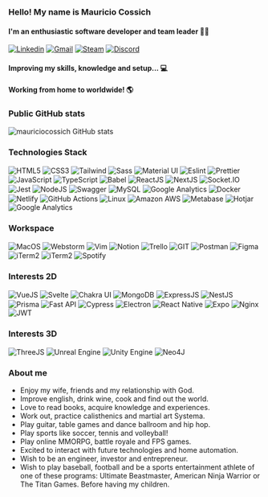 ### Hello! My name is **Mauricio Cossich**
#### I'm an enthusiastic software developer and team leader 👨‍💻

[![Linkedin](https://img.shields.io/badge/LinkedIn-0077B5?style=for-the-badge&logo=linkedin&logoColor=white)](https://www.linkedin.com/in/mauriciocossich/)
[![Gmail](https://img.shields.io/badge/Gmail-D14836?style=for-the-badge&logo=gmail&logoColor=white)](mailto:mauriciocossic@gmail.com?subject=Contato%20via%20perfil%20GitHub)
[![Steam](https://img.shields.io/badge/Steam-000000?style=for-the-badge&logo=steam&logoColor=white)](https://steamcommunity.com/id/c0ssich/)
[![Discord](https://img.shields.io/badge/Discord-5865F2?style=for-the-badge&logo=discord&logoColor=white)]()

#### Improving my skills, knowledge and setup... 💻
#### Working from home to worldwide! 🌎

### Public GitHub stats
<!-- ![mauriciocossich GitHub stats](https://github-readme-stats.vercel.app/api/top-langs/?username=mauriciocossich&layout=compact&theme=dracula)

![mauriciocossich GitHub stats](https://github-readme-stats.vercel.app/api?username=mauriciocossich&theme=dracula) -->

![mauriciocossich GitHub stats](https://github-readme-streak-stats.herokuapp.com/?user=mauriciocossich&theme=dracula)

### Technologies Stack

<div>
    <img align="center" alt="HTML5" src="https://img.shields.io/badge/HTML5-E34F26?style=for-the-badge&logo=html5&logoColor=white">
    <img align="center" alt="CSS3" src="https://img.shields.io/badge/CSS3-1572B6?style=for-the-badge&logo=css3&logoColor=white">
    <img align="center" alt="Tailwind" src="https://img.shields.io/badge/Tailwind_CSS-38B2AC?style=for-the-badge&logo=tailwind-css&logoColor=white">
    <img align="center" alt="Sass" src="https://img.shields.io/badge/Sass-CC6699?style=for-the-badge&logo=sass&logoColor=white">
    <img align="center" alt="Material UI" src="https://img.shields.io/badge/Material--UI-0081CB?style=for-the-badge&logo=material-ui&logoColor=black">
    <img align="center" alt="Eslint" src="https://img.shields.io/badge/eslint-3A33D1?style=for-the-badge&logo=eslint&logoColor=white">
    <img align="center" alt="Prettier" src="https://img.shields.io/badge/prettier-1A2C34?style=for-the-badge&logo=prettier&logoColor=F7BA3E">
    <img align="center" alt="JavaScript" src="https://img.shields.io/badge/JavaScript-F7DF1E?style=for-the-badge&logo=javascript&logoColor=black">
    <img align="center" alt="TypeScript" src="https://img.shields.io/badge/TypeScript-007ACC?style=for-the-badge&logo=typescript&logoColor=white">
    <img align="center" alt="Babel" src="https://img.shields.io/badge/Babel-F9DC3E?style=for-the-badge&logo=babel&logoColor=black">
    <img align="center" alt="ReactJS" src="https://img.shields.io/badge/React-20232A?style=for-the-badge&logo=react&logoColor=61DAFB">
    <img align="center" alt="NextJS" src="https://img.shields.io/badge/next.js-000000?style=for-the-badge&logo=nextdotjs&logoColor=white">
    <img align="center" alt="Socket.IO" src="https://img.shields.io/badge/Socket.io-010101?&style=for-the-badge&logo=Socket.io&logoColor=white">
    <img align="center" alt="Jest" src="https://img.shields.io/badge/Jest-323330?style=for-the-badge&logo=Jest&logoColor=white">
    <img align="center" alt="NodeJS" src="https://img.shields.io/badge/Node.js-43853D?style=for-the-badge&logo=node.js&logoColor=white">
    <img align="center" alt="Swagger" src="https://img.shields.io/badge/Swagger-85EA2D?style=for-the-badge&logo=Swagger&logoColor=black">
    <img align="center" alt="MySQL" src="https://img.shields.io/badge/MySQL-00000F?style=for-the-badge&logo=mysql&logoColor=white">
    <img align="center" alt="Google Analytics" src="https://www.pwa-shields.com/1.0.0/series/react/solid/blue/purple.svg">
    <img align="center" alt="Docker" src="https://img.shields.io/badge/Docker-2CA5E0?style=for-the-badge&logo=docker&logoColor=white">
    <img align="center" alt="Netlify" src="https://img.shields.io/badge/Netlify-00C7B7?style=for-the-badge&logo=netlify&logoColor=white">
    <img align="center" alt="GitHub Actions" src="https://img.shields.io/badge/GitHub_Actions-2088FF?style=for-the-badge&logo=github-actions&logoColor=white">
    <img align="center" alt="Linux" src="https://img.shields.io/badge/Linux-FCC624?style=for-the-badge&logo=linux&logoColor=black">
    <img align="center" alt="Amazon AWS" src="https://img.shields.io/badge/Amazon_AWS-232F3E?style=for-the-badge&logo=amazon-aws&logoColor=white">
    <img align="center" alt="Metabase" src="https://img.shields.io/badge/Metabase-509EE3?style=for-the-badge&logo=metabase&logoColor=fff">
    <img align="center" alt="Hotjar" src="https://img.shields.io/badge/hotjar-FD3A5C?style=for-the-badge&logo=hotjar&logoColor=white">
    <img align="center" alt="Google Analytics" src="https://img.shields.io/badge/Google%20Analytics-E37400?style=for-the-badge&logo=google%20analytics&logoColor=white">
</div>

### Workspace
<div>
    <img align="center" alt="MacOS" src="https://img.shields.io/badge/mac%20os-000000?style=for-the-badge&logo=apple&logoColor=white">
    <img align="center" alt="Webstorm" src="https://img.shields.io/badge/WebStorm-000000?style=for-the-badge&logo=WebStorm&logoColor=white">
    <img align="center" alt="Vim" src="https://img.shields.io/badge/VIM-%2311AB00.svg?&style=for-the-badge&logo=vim&logoColor=white">
    <img align="center" alt="Notion" src="https://img.shields.io/badge/Notion-000000?style=for-the-badge&logo=notion&logoColor=white">
    <img align="center" alt="Trello" src="https://img.shields.io/badge/Trello-0052CC?style=for-the-badge&logo=trello&logoColor=white">
    <img align="center" alt="GIT" src="https://img.shields.io/badge/GIT-E44C30?style=for-the-badge&logo=git&logoColor=white">
    <img align="center" alt="Postman" src="https://img.shields.io/badge/Postman-FF6C37?style=for-the-badge&logo=Postman&logoColor=white">
    <img align="center" alt="Figma" src="https://img.shields.io/badge/Figma-F24E1E?style=for-the-badge&logo=figma&logoColor=white">
    <img align="center" alt="iTerm2" src="https://img.shields.io/badge/iTerm2-000000?style=for-the-badge&logo=iterm2&logoColor=white">
    <img align="center" alt="iTerm2" src="https://img.shields.io/badge/Google_chrome-4285F4?style=for-the-badge&logo=Google-chrome&logoColor=white">
    <img style="vertical-align: middle;" alt="Spotify" src="https://img.shields.io/badge/Spotify-1ED760?&style=for-the-badge&logo=spotify&logoColor=white">
</div>

### Interests 2D
<div>
    <img align="center" alt="VueJS" src="https://img.shields.io/badge/Vue.js-35495E?style=for-the-badge&logo=vuedotjs&logoColor=4FC08D">
    <img align="center" alt="Svelte" src="https://img.shields.io/badge/Svelte-4A4A55?style=for-the-badge&logo=svelte&logoColor=FF3E00">
    <img align="center" alt="Chakra UI" src="https://img.shields.io/badge/Chakra--UI-319795?style=for-the-badge&logo=chakra-ui&logoColor=white">
    <img align="center" alt="MongoDB" src="https://img.shields.io/badge/MongoDB-4EA94B?style=for-the-badge&logo=mongodb&logoColor=white">
    <img align="center" alt="ExpressJS" src="https://img.shields.io/badge/Express.js-000000?style=for-the-badge&logo=express&logoColor=white">
    <img align="center" alt="NestJS" src="https://img.shields.io/badge/nestjs-E0234E?style=for-the-badge&logo=nestjs&logoColor=white">
    <img align="center" alt="Prisma" src="https://img.shields.io/badge/Prisma-3982CE?style=for-the-badge&logo=Prisma&logoColor=white">
    <img align="center" alt="Fast API" src="https://img.shields.io/badge/fastapi-109989?style=for-the-badge&logo=FASTAPI&logoColor=white">
    <img align="center" alt="Cypress" src="https://img.shields.io/badge/Cypress-17202C?style=for-the-badge&logo=cypress&logoColor=white">
    <img align="center" alt="Electron" src="https://img.shields.io/badge/Electron-2B2E3A?style=for-the-badge&logo=electron&logoColor=9FEAF9">
    <img align="center" alt="React Native" src="https://img.shields.io/badge/React_Native-20232A?style=for-the-badge&logo=react&logoColor=61DAFB">
    <img align="center" alt="Expo" src="https://img.shields.io/badge/Expo-1B1F23?style=for-the-badge&logo=expo&logoColor=white">
    <img align="center" alt="Nginx" src="https://img.shields.io/badge/Nginx-009639?style=for-the-badge&logo=nginx&logoColor=white">
    <img align="center" alt="JWT" src="https://img.shields.io/badge/JWT-000000?style=for-the-badge&logo=JSON%20web%20tokens&logoColor=white">
</div>

### Interests 3D
<div>
    <img align="center" alt="ThreeJS" src="https://img.shields.io/badge/ThreeJs-black?style=for-the-badge&logo=three.js&logoColor=white">
    <img align="center" alt="Unreal Engine" src="https://img.shields.io/badge/-Unreal%20Engine-313131?style=for-the-badge&logo=unreal-engine&logoColor=white">
    <img align="center" alt="Unity Engine" src="https://img.shields.io/badge/Unity-100000?style=for-the-badge&logo=unity&logoColor=white">
    <img align="center" alt="Neo4J" src="https://img.shields.io/badge/Neo4j-018bff?style=for-the-badge&logo=neo4j&logoColor=white">
</div>

### About me

 - Enjoy my wife, friends and my relationship with God.
 - Improve english, drink wine, cook and find out the world.
 - Love to read books, acquire knowledge and experiences.
 - Work out, practice calisthenics and martial art Systema.
 - Play guitar, table games and dance ballroom and hip hop.
 - Play sports like soccer, tennis and volleyball!
 - Play online MMORPG, battle royale and FPS games.
 - Excited to interact with future technologies and home automation.
 - Wish to be an engineer, investor and entrepreneur.
 - Wish to play baseball, football and be a sports entertainment athlete of one of these programs: Ultimate Beastmaster, American Ninja Warrior or The Titan Games. Before having my children.
